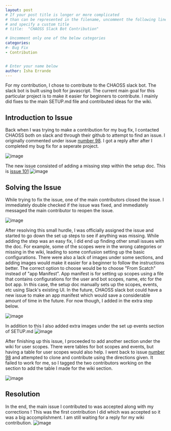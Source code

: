 ```yaml
---
layout: post
# If your post title is longer or more complicated
# than can be represented in the filename, uncomment the following line
# and specify a custom title
# title:  "CHAOSS Slack Bot Contribution" 

# Uncomment only one of the below categories
categories: 
#- Bug Fix
- Contribution


# Enter your name below
author: Isha Errande 
---
```


For my contribution, I chose to contribute to the CHAOSS slack bot. The slack bot is built using bolt for javascript. The current main goal for this particular project is to make it easier for beginners to contribute. 
I mainly did fixes to the main SETUP.md file and contributed ideas for the wiki. 

## Introduction to Issue 
Back when I was trying to make a contribution for my bug fix, I contacted CHAOSS both on slack and through their github to attempt to find an issue. I originally commented under issue [number 98](https://github.com/chaoss/chaoss-slack-bot/issues/98). I got a reply after after I completed my bug fix for a seperate project. 

![image](https://github.com/ise8933/hfoss2024-blogs/assets/90360951/2913d295-d791-4eed-9048-551cf70da592)

The new issue consisted of adding a missing step within the setup doc. This is [issue 101](https://github.com/chaoss/chaoss-slack-bot/issues/101)
![image](https://github.com/ise8933/hfoss2024-blogs/assets/90360951/f950660a-2ff9-44af-9d85-75247e00b557)


## Solving the Issue

While trying to fix the issue, one of the main contributors closed the issue. I immediately double checked if the issue was fixed, and immediately messaged the main contributor to reopen the issue. 

![image](https://github.com/ise8933/hfoss2024-blogs/assets/90360951/7f0d9fc9-d4eb-49c3-b1b6-cbfb227182aa)

After resolving this small hurdle, I was officially assigned the issue and started to go down the set up steps to see if anything was missing. While adding the step was an easy fix, I did end up finding other small issues
with the doc. For example, some of the scopes were in the wrong categories or missing in the wiki, leading to some confusion setting up the basic configurations. There were also a lack of images under some sections, and adding images would make it easier for a beginner to follow the instructions better. 
The correct option to choose would be to choose "From Scatch" instead of "app Manifest". App manifest is for setting up scopes using a file that contains configurations for the user and bot scopes, name, etc for the bot app. In this case, the setup doc manually sets up the scopes, events, etc using Slack's existing UI. In the future, CHAOSS slack bot could have a new issue to make an app manifest which would save a considerable amount of time in the future. For now though, I added in the extra step below. 


![image](https://github.com/ise8933/hfoss2024-blogs/assets/90360951/6989099d-ebcd-406c-8a4e-de25cd46f5f8)

In addition to this I also added extra images under the set up events section of SETUP.md
![image](https://github.com/ise8933/hfoss2024-blogs/assets/90360951/c4360600-3ddb-4fbc-b1aa-f28e8aa77106)


After finishing up this issue, I proceeded to add another section under the wiki for user scopes. There were tables for bot scopes and events, but having a table for user scopes would also help. I went back to  issue [number 98](https://github.com/chaoss/chaoss-slack-bot/issues/98) and attempted to clone and contribute using the directions given. It failed to work for me, so I tagged the two contributors working on the section to add the table I made for the wiki section. 

![image](https://github.com/ise8933/hfoss2024-blogs/assets/90360951/19f61f20-3377-41fc-bbc0-dce2a698344f)


## Resolution 

In the end, the main issue I contributed to was accepted along with my corrections ! This was the first contribution I did which was accepted so it was a big accomplishment. I am still waiting for a reply for my wiki contribution. 
![image](https://github.com/ise8933/hfoss2024-blogs/assets/90360951/bce487d0-d43d-420d-89df-616fe084d2a8)





